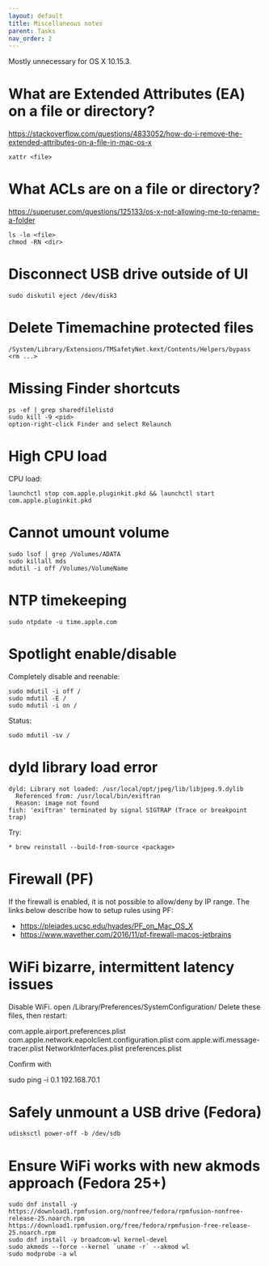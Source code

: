 ```yaml
---
layout: default
title: Miscellaneous notes
parent: Tasks
nav_order: 2
---
```


Mostly unnecessary for OS X 10.15.3.

# What are Extended Attributes (EA) on a file or directory?

https://stackoverflow.com/questions/4833052/how-do-i-remove-the-extended-attributes-on-a-file-in-mac-os-x

```
xattr <file>
```

# What ACLs are on a file or directory?

https://superuser.com/questions/125133/os-x-not-allowing-me-to-rename-a-folder

```
ls -le <file>
chmod -RN <dir>
```

# Disconnect USB drive outside of UI

```
sudo diskutil eject /dev/disk3
```

# Delete Timemachine protected files

```
/System/Library/Extensions/TMSafetyNet.kext/Contents/Helpers/bypass <rm ...>
```

# Missing Finder shortcuts


```
ps -ef | grep sharedfilelistd
sudo kill -9 <pid>
option-right-click Finder and select Relaunch
```

# High CPU load

CPU load:
```
launchctl stop com.apple.pluginkit.pkd && launchctl start com.apple.pluginkit.pkd
```

# Cannot umount volume

```
sudo lsof | grep /Volumes/ADATA
sudo killall mds
mdutil -i off /Volumes/VolumeName
```

# NTP timekeeping

```
sudo ntpdate -u time.apple.com
```

# Spotlight enable/disable

Completely disable and reenable:

```
sudo mdutil -i off /
sudo mdutil -E /
sudo mdutil -i on /
```

Status:

```
sudo mdutil -sv /
```

# dyld library load error

```
dyld: Library not loaded: /usr/local/opt/jpeg/lib/libjpeg.9.dylib
  Referenced from: /usr/local/bin/exiftran
  Reason: image not found
fish: 'exiftran' terminated by signal SIGTRAP (Trace or breakpoint trap)
```

Try:

```
* brew reinstall --build-from-source <package>
```

# Firewall (PF)

If the firewall is enabled, it is not possible to allow/deny
by IP range. The links below describe how to setup rules
using PF:

* https://pleiades.ucsc.edu/hyades/PF_on_Mac_OS_X
* https://www.wavether.com/2016/11/pf-firewall-macos-jetbrains

# WiFi bizarre, intermittent latency issues

Disable WiFi.
open /Library/Preferences/SystemConfiguration/
Delete these files, then restart:

com.apple.airport.preferences.plist
com.apple.network.eapolclient.configuration.plist
com.apple.wifi.message-tracer.plist
NetworkInterfaces.plist
preferences.plist

Confirm with

sudo ping -i 0.1 192.168.70.1

# Safely unmount a USB drive (Fedora)

```
udisksctl power-off -b /dev/sdb
```

# Ensure WiFi works with new akmods approach (Fedora 25+)

```
sudo dnf install -y https://download1.rpmfusion.org/nonfree/fedora/rpmfusion-nonfree-release-25.noarch.rpm https://download1.rpmfusion.org/free/fedora/rpmfusion-free-release-25.noarch.rpm
sudo dnf install -y broadcom-wl kernel-devel
sudo akmods --force --kernel `uname -r` --akmod wl
sudo modprobe -a wl
```
